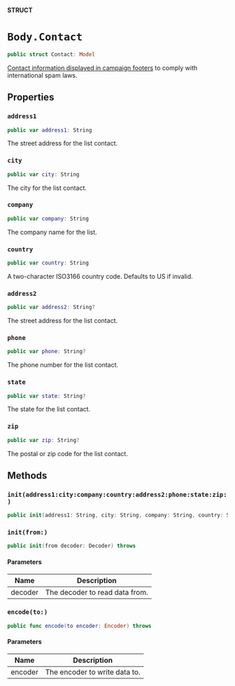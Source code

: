 **STRUCT**

# `Body.Contact`

```swift
public struct Contact: Model
```

[Contact information displayed in campaign footers](https://mailchimp.com/help/about-campaign-footers/) to comply with international spam laws.

## Properties
### `address1`

```swift
public var address1: String
```

The street address for the list contact.

### `city`

```swift
public var city: String
```

The city for the list contact.

### `company`

```swift
public var company: String
```

The company name for the list.

### `country`

```swift
public var country: String
```

A two-character ISO3166 country code. Defaults to US if invalid.

### `address2`

```swift
public var address2: String?
```

The street address for the list contact.

### `phone`

```swift
public var phone: String?
```

The phone number for the list contact.

### `state`

```swift
public var state: String?
```

The state for the list contact.

### `zip`

```swift
public var zip: String?
```

The postal or zip code for the list contact.

## Methods
### `init(address1:city:company:country:address2:phone:state:zip:)`

```swift
public init(address1: String, city: String, company: String, country: String, address2: String? = nil, phone: String? = nil, state: String? = nil, zip: String? = nil)
```

### `init(from:)`

```swift
public init(from decoder: Decoder) throws
```

#### Parameters

| Name | Description |
| ---- | ----------- |
| decoder | The decoder to read data from. |

### `encode(to:)`

```swift
public func encode(to encoder: Encoder) throws
```

#### Parameters

| Name | Description |
| ---- | ----------- |
| encoder | The encoder to write data to. |